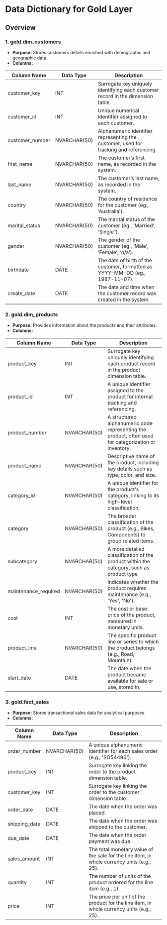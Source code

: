 # Data Dictionary for Gold Layer

## Overview

### 1. gold.dim_customers

- **Purpose:** Stores customers details enriched with demographic and geographic data.
- **Columns:**

| Column Name | Data Type | Description |
| --- | --- | --- |
| customer_key | INT | Surrogate key uniquely identifying each customer record in the dimension table. |
| customer_id | INT | Unique numerical identifier assigned to each customer. |
| customer_number | NVARCHAR(50) | Alphanumeric identifier representing the customer, used for tracking and referencing. |
| first_name | NVARCHAR(50) | The customer’s first name, as recorded in the system. |
| last_name | NVARCHAR(50) | The customer’s last name, as recorded in the system. |
| country | NVARCHAR(50) | The country of residence for the customer (eg., ‘Australia’). |
| marital_status | NVARCHAR(50) | The marital status of the customer (eg., ‘Married’, ‘Single”). |
| gender | NVARCHAR(50) | The gender of the customer (eg., ‘Male’, ‘Female’, ‘n/a’). |
| birthdate | DATE | The date of birth of the customer, formatted as YYYY-MM-DD (eg., 1987-11-07). |
| create_date | DATE | The date and time when the customer record was created in the system. |

### 2. gold.dim_products

- **Purpose:** Provides information about the products and their attributes.
- **Columns:**

| Column Name | Data Type | Description |
| --- | --- | --- |
| product_key | INT | Surrogate key uniquely identifying each product record in the product dimension table. |
| product_id  | INT | A unique identifier assigned to the product for internal tracking and referencing. |
| product_number | NVARCHAR(50) | A structured alphanumeric code representing the product, often used for categorization or inventory. |
| product_name | NVARCHAR(50) | Descriptive name of the product, including key details such as type, color, and size. |
| category_id | NVARCHAR(50) | A unique identifier for the product's category, linking to its high-level classification. |
| category | NVARCHAR(50) | The broader classification of the product (e.g., Bikes, Components) to group related items. |
| subcategory | NVARCHAR(50) | A more detailed classification of the product within the category, such as product type |
| maintenance_required | NVARCHAR(50) | Indicates whether the product requires maintenance (e.g., 'Yes', 'No'). |
| cost | INT | The cost or base price of the product, measured in monetary units. |
| product_line | NVARCHAR(50) | The specific product line or series to which the product belongs (e.g., Road, Mountain). |
| start_date | DATE | The date when the product became available for sale or use, stored in. |

### 3. gold.fact_sales

- **Purpose:** Stores transactional sales data for analytical purposes.
- **Columns:**

| Column Name  | Data Type | Description |
| --- | --- | --- |
| order_number | NVARCHAR(50) | A unique alphanumeric identifier for each sales order (e.g., 'SO54496'). |
| product_key | INT | Surrogate key linking the order to the product dimension table. |
| customer_key | INT | Surrogate key linking the order to the customer dimension table. |
| order_date | DATE | The date when the order was placed. |
| shipping_date | DATE | The date when the order was shipped to the customer. |
| due_date | DATE | The date when the order payment was due. |
| sales_amount | INT | The total monetary value of the sale for the line item, in whole currency units (e.g., 25). |
| quantity | INT | The number of units of the product ordered for the line item (e.g., 1). |
| price | INT | The price per unit of the product for the line item, in whole currency units (e.g., 25). |
